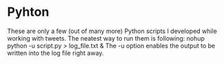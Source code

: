 # Pyhton

These are only a few (out of many more) Python scripts I developed while working with tweets.
The neatest way to run them is following:
nohup python -u script.py > log_file.txt &
The -u option enables the output to be written into the log file right away.
